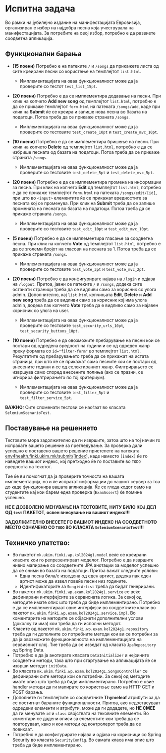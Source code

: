 # Испитна задача

Во рамки на јубилејно издание на манифестацијата Евровизија, организиран е избор на најдобра песна која учествувала на манифестацијата.
За потребите на овој избор, потребно е да развиете соодветна апликација.

## Функционални барања

- **(15 поени)** Потребно е на патеките `/` и `/songs` да прикажете листа од сите креирани песни со користење на темплејтот `list.html`.
  - Имплементацијата на оваа функционалност може да ја проверите со тестот `test_list_15pt`.

- **(20 поени)** Потребно е да се имплементира додавање на песни. При клик на копчето **Add new song** од темплејтот `list.html`, потребно е да се прикаже темплејтот `form.html` на патеката `/songs/add`, каде при клик на **Submit** ќе се креира и запише нова песна во базата на податоци. Потоа треба да се прикаже страната `/songs`.
  - Имплементацијата на оваа функционалност може да ја проверите со тестовите `test_create_10pt` и `test_create_mvc_10pt`.

- **(10 поени)** Потребно е да се имплементира бришење на песни. При клик на копчето **Delete** од темплејтот `list.html`, потребно е да се избрише песната од базата на податоци. Потоа треба да се прикаже страната `/songs`.
  - Имплементацијата на оваа функционалност може да ја проверите со тестовите `test_delete_5pt` и `test_delete_mvc_5pt`.

- **(20 поени)** Потребно е да се имплементира промена на информации за песна. При клик на копчето **Edit** од темплејтот `list.html`, потребно е да се прикаже темплејтот `form.html` на патеката `/songs/edit/[id]`, при што во `<input>` елементите ќе се прикажат вредностите за песната кој се променува. При клик на **Submit** треба да се запише промената на песната во базата на податоци. Потоа треба да се прикаже страната `/songs`.
  - Имплементацијата на оваа функционалност може да ја проверите со тестовите `test_edit_10pt` и `test_edit_mvc_10pt`.

- **(5 поени)** Потребно е да се имплементира гласање за соодветна песна. При клик на копчето **Vote** од темплејтот `list.html`, потребно е да се зголеми бројот на гласови на песната за 1. Потоа треба да се прикаже страната `/songs`.
  - Имплементацијата на оваа функционалност може да ја проверите со тестовите `test_vote_3pt` и `test_vote_mvc_2pt`.

- **(20 поени)** Потребно е да конфигурирате најава на `/login` и одјава на `/logout`. Притоа, јавни се патеките `/` и `/songs`, додека сите останати страници треба да се видливи само за корисник со улога admin. Дополнително, кај `list.html` копчињата **Edit**, **Delete** и **Add new song** треба да се видливи само за корисник кој има улога admin, додека пак копчето **Vote** треба да е видливо само за најавен корисник со улога на user.
  - Имплементацијата на оваа функционалност може да ја проверите со тестовите `test_security_urls_10pt`, `test_security_buttons_10pt`.

- **(10 поени)** Потребно е да овозможите пребарување на песни кои се постари од одредена вредност на години и се од одреден жанр преку формата со `id="filter-form"` во темплејтот `list.html`. Резултатите од пребарувањето треба да се прикажат на истата страница, при што ќе се прикажат само песните кои се постари од внесените години и се од селектираниот жанр. Филтрирањето се извршува само според внесените полиња (ако се празни, се игнорира филтрирањето по тој критериум).
  - Имплементацијата на оваа функционалност може да ја проверите со тестовите `test_filter_5pt` и `test_filter_service_5pt`.

**ВАЖНО:** Сите споменати тестови се наоѓаат во класата `SeleniumScenarioTest`.

## Поставување на решението
Тестовите мора задолжително да ги извршите, затоа што на тој начин го испраќате вашето решение за прегледување. За проверка дали успешно е поставено вашето решение пристепете на патеката [env4health.finki.ukim.mk/submit/[index]](http://env4health.finki.ukim.mk/submit/index),
каде наместо `[index]` ќе го наведете вашиот индекс, кој претходно ќе го поставите во `TODO` вредноста на текстот.

Тие ќе ви помогнат да ја проверите точноста на вашата имплементација, но и ќе испратат информации до нашиот сервер за тоа до каде функционира вашата апликација. Ќе се гледа кодот само на студентите кај кои барем една проверка (`ExamAssert`) ќе помине успешно.

**НЕ Е ДОЗВОЛЕНО МЕНУВАЊЕ НА ТЕСТОВИТЕ, НИТУ БИЛО КОЈ ДЕЛ ОД `test` ПАКЕТОТ, освен внесување на вашиот индекс!!!**

**ЗАДОЛЖИТЕЛНО ВНЕСЕТЕ ГО ВАШИОТ ИНДЕКС НА СООДВЕТНОТО МЕСТО ОЗНАЧЕНО СО `TODO` ВО КЛАСАТА `SeleniumScenarioTest`!!!**

## Техничко упатство:
- Во пакетот `mk.ukim.finki.wp.kol2024g1.model` веќе се креирани класите кои го репрезентираат моделот.
  Потребно е да извршите нивно мапирање со соодветните JPA анотации за моделот успешно да се сними во базата на податоци.
  Притоа важат следните услови:
  - Една песна била/е изведена од еден артист, додека пак еден артист може да извел повеќе песни низ годините.
  - Идентификаторите за `Song` и `Artist` треба да бидат генерирани.
- Во пакетот `mk.ukim.finki.wp.exam.kol2024g1.service` се веќе дефинирани интерфејсите за сервисната логика.
  За секој од методите имате опис што треба да биде имплементирано. Потребно е да се имплементираат овие интерфејси во соодветните класи во пакетот `mk.ukim.finki.wp.exam.kol2024g1.service.impl`. Во коментарите на методите се објаснети
  дополнителни услови (доколку ги има) кои треба да ги исполни методот.
- Класите од пакетот `mk.ukim.finki.wp.exam.kol2024g1.repository` треба да ги дополните со потребните методи кои ви се потребни за да ја овозможите функционалноста на имплементацијата на сервисниот слој. Тие треба да се изведат од класата `JpaRepository` од Spring Data.
- Потребно е да ја анотирате класата `DataInitializer` и нејзините соодветни методи, така што при стартување на апликацијата ќе се изврши методот `initData`.
- Во класата `mk.ukim.finki.wp.exam.kol2024g1.SongsController` се дефинирани сите методи кои се потребни.
  За секој од методите имате опис што треба да биде имплементирано. Потребно е овие handler методи да ги мапирате со користење само на HTTP GET и POST барања.
- Дополнете ги темплејтите со соодветните **Thymeleaf** атрибути за да се постигнат бараните функционалности.
  Притоа, ако недостасуваат одредени елементи и атрибути, може да ги додадете, но **НЕ СМЕЕ** да ги менувате `id` и `class` својствата на тековните елементи.
  Во коментари се дадени описи за елементите кои треба да се повторуваат, како и кои методи од контролерот треба да се повикаат.
- Потребно е да конфигурирате најава и одјава на корисници со Spring Security во класата `SecurityConfig`.
  Во самата класа има опис што треба да биде имплементирано.